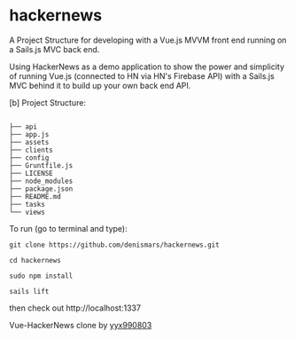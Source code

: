 # hackernews

A Project Structure for developing with a Vue.js MVVM front end running on a Sails.js MVC back end.

Using HackerNews as a demo application to show the power and simplicity of running Vue.js (connected to HN via HN's Firebase API) with a Sails.js MVC behind it to build up your own back end API.

[b] Project Structure:

```

├── api
├── app.js
├── assets
├── clients
├── config
├── Gruntfile.js
├── LICENSE
├── node_modules
├── package.json
├── README.md
├── tasks
└── views

```

To run (go to terminal and type):

```
git clone https://github.com/denismars/hackernews.git

cd hackernews

sudo npm install

sails lift

```
then check out http://localhost:1337





Vue-HackerNews clone by [yyx990803](https://github.com/yyx990803/vue-hackernews)
